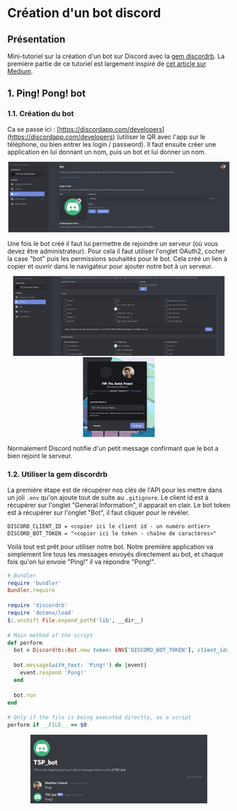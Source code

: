 # Création d'un bot discord

## Présentation

Mini-tutoriel sur la création d'un bot sur Discord avec la [gem discordrb](https://github.com/discordrb/discordrb). La première partie de ce tutoriel est largement inspiré de [cet article sur Medium](https://medium.com/@goodatsports/how-to-make-a-simple-discord-bot-in-ruby-to-annoy-your-friends-f5d0438daa70).


## 1. Ping! Pong! bot

### 1.1. Création du bot

Ca se passe ici : [https://discordapp.com/developers](https://discordapp.com/developers) (utiliser le QR avec l'app sur le téléphone, ou bien entrer les login / password). Il faut ensuite créer une application en lui donnant un nom, puis un bot et lui donner un nom.

<p align="center"> <img src="screenshots/creer_un_bot.jpg" width="500"> </p>

Une fois le bot créé il faut lui permettre de rejoindre un serveur (où vous devez être administrateur). Pour cela il faut utiliser l'onglet OAuth2, cocher la case "bot" puis les permissions souhaités pour le bot. Cela créé un lien à copier et ouvrir dans le navigateur pour ajouter notre bot à un serveur.

<p align="center">
<img src="screenshots/autoriser_un_bot.jpg" height="180">
<img src="screenshots/ajouter_un_bot_au_serveur.jpg" height="180">
</p>

Normalement Discord notifie d'un petit message confirmant que le bot a bien rejoint le serveur.

### 1.2. Utiliser la gem discordrb

La première étape est de récupérer nos clés de l'API pour les mettre dans un joli `.env` qu'on ajoute tout de suite au `.gitignore`. Le client id est à récupérer sur l'onglet "General Information", il apparait en clair. Le bot token est à récupérer sur l'onglet "Bot", il faut cliquer pour le révéler.

```
DISCORD_CLIENT_ID = <copier ici le client id - un numéro entier>
DISCORD_BOT_TOKEN = "<copier ici le token - chaîne de caractères>"
```

Voilà tout est prêt pour utiliser notre bot. Notre première application va simplement lire tous les messages envoyés directement au bot, et chaque fois qu'on lui envoie "Ping!" il va répondre "Pong!".

```ruby
# Bundler
require 'bundler'
Bundler.require

require 'discordrb'
require 'dotenv/load'
$:.unshift File.expand_path('lib', __dir__)

# Main method of the script
def perform
  bot = Discordrb::Bot.new token: ENV['DISCORD_BOT_TOKEN'], client_id: ENV['DISCORD_CLIENT_ID']

  bot.message(with_text: 'Ping!') do |event|
    event.respond 'Pong!'
  end

  bot.run
end

# Only if the file is being executed directly, as a script
perform if __FILE__ == $0
```

<p align="center"> <img src="screenshots/ping_pong.jpg" width="400"> </p>

